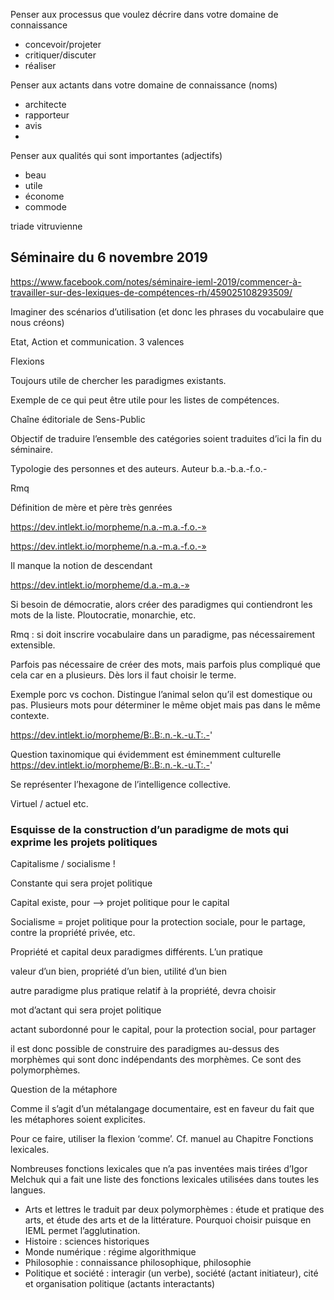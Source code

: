 Penser aux processus que voulez décrire dans votre domaine de connaissance

- concevoir/projeter
- critiquer/discuter
- réaliser

Penser aux actants dans votre domaine de connaissance (noms)

- architecte
- rapporteur
- avis
- 

Penser aux qualités qui sont importantes (adjectifs)

- beau
- utile
- économe
- commode

triade vitruvienne

## Séminaire du 6 novembre 2019

<https://www.facebook.com/notes/séminaire-ieml-2019/commencer-à-travailler-sur-des-lexiques-de-compétences-rh/459025108293509/>

Imaginer des scénarios d’utilisation (et donc les phrases du vocabulaire que nous créons)

Etat, Action et communication. 3 valences

Flexions

Toujours utile de chercher les paradigmes existants.

Exemple de ce qui peut être utile pour les listes de compétences.

Chaîne éditoriale de Sens-Public

Objectif de traduire l’ensemble des catégories soient traduites d’ici la fin du séminaire.

Typologie des personnes et des auteurs. Auteur b.a.-b.a.-f.o.-



Rmq

Définition de mère et père très genrées

https://dev.intlekt.io/morpheme/n.a.-m.a.-f.o.-»

https://dev.intlekt.io/morpheme/n.a.-m.a.-f.o.-»

Il manque la notion de descendant

https://dev.intlekt.io/morpheme/d.a.-m.a.-»

Si besoin de démocratie, alors créer des paradigmes qui contiendront les mots de la liste. Ploutocratie, monarchie, etc.

Rmq : si doit inscrire vocabulaire dans un paradigme, pas nécessairement extensible.

Parfois pas nécessaire de créer des mots, mais parfois plus compliqué que cela car en a plusieurs. Dès lors il faut choisir le terme.

Exemple porc vs cochon. Distingue l’animal selon qu’il est domestique ou pas. Plusieurs mots pour déterminer le même objet mais pas dans le même contexte.

https://dev.intlekt.io/morpheme/B:.B:.n.-k.-u.T:.-'

Question taxinomique qui évidemment est éminemment culturelle https://dev.intlekt.io/morpheme/B:.B:.n.-k.-u.T:.-'

Se représenter l’hexagone de l’intelligence collective.

Virtuel / actuel etc.

### Esquisse de la construction d’un paradigme de mots qui exprime les projets politiques

Capitalisme / socialisme !

Constante qui sera projet politique

Capital existe, pour --> projet politique pour le capital

Socialisme = projet politique pour la protection sociale, pour le partage, contre la propriété privée, etc.

Propriété et capital deux paradigmes différents. L’un pratique

valeur d’un bien, propriété d’un bien, utilité d’un bien

autre paradigme plus pratique relatif à la propriété, devra choisir

mot d’actant qui sera projet politique

actant subordonné pour le capital, pour la protection social, pour partager

il est donc possible de construire des paradigmes au-dessus des morphèmes qui sont donc indépendants des morphèmes. Ce sont des polymorphèmes.

Question de la métaphore

Comme il s’agit d’un métalangage documentaire, est en faveur du fait que les métaphores soient explicites.

Pour ce faire, utiliser la flexion ‘comme’. Cf. manuel au Chapitre Fonctions lexicales.

Nombreuses fonctions lexicales que n’a pas inventées mais tirées d’Igor Melchuk qui a fait une liste des fonctions lexicales utilisées dans toutes les langues.

- Arts et lettres le traduit par deux polymorphèmes : étude et pratique des arts, et étude des arts et de la littérature. Pourquoi choisir puisque en IEML permet l’agglutination.
- Histoire : sciences historiques
- Monde numérique : régime algorithmique
- Philosophie : connaissance philosophique, philosophie
- Politique et société : interagir (un verbe), société (actant initiateur), cité et organisation politique (actants interactants)